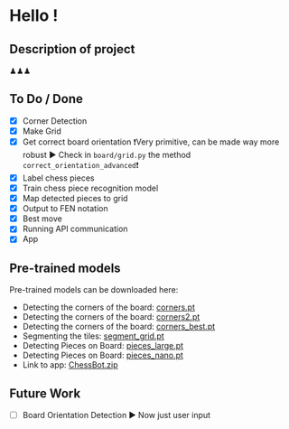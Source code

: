 # Hello !

## Description of project
♟♟♟

## To Do / Done
 - [x] Corner Detection
 - [x] Make Grid
 - [x] Get correct board orientation ❗Very primitive, can be made way more robust ► Check in `board/grid.py` the method `correct_orientation_advanced`❗
 - [X] Label chess pieces
 - [X] Train chess piece recognition model
 - [X] Map detected pieces to grid
 - [X] Output to FEN notation
 - [X] Best move
 - [X] Running API communication 
 - [X] App

## Pre-trained models
Pre-trained models can be downloaded here:
* Detecting the corners of the board: [corners.pt](https://1drv.ms/u/s!AtF_ruDO-AX-jhIXY82GK4tqbrni?e=OY8b9s)
* Detecting the corners of the board: [corners2.pt](https://1drv.ms/u/s!AtF_ruDO-AX-kUTz1-GwVH9S7PBd?e=z4Oar3)
* Detecting the corners of the board: [corners_best.pt](https://1drv.ms/u/s!AtF_ruDO-AX-kUTz1-GwVH9S7PBd?e=z4Oar3)
* Segmenting the tiles: [segment_grid.pt](https://1drv.ms/u/s!AtF_ruDO-AX-jiA2mkErqoB3VrHU?e=rlrAb1)
* Detecting Pieces on Board: [pieces_large.pt](https://1drv.ms/u/s!AtF_ruDO-AX-kUPtnTvaNnW-0rdN?e=6rK2Qc)
* Detecting Pieces on Board: [pieces_nano.pt](https://1drv.ms/u/s!AtF_ruDO-AX-kUYP2Mp7a614Jh5J?e=Dv3fJ0)
* Link to app: [ChessBot.zip](https://1drv.ms/u/s!AtF_ruDO-AX-kUiOVJsi6ivtiKqd?e=LOjFOB)


## Future Work
- [ ] Board Orientation Detection ► Now just user input 


